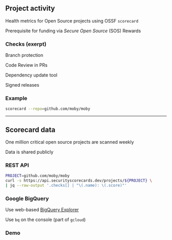 ## Project activity

Health metrics for Open Source projects using OSSF `scorecard` [](https://github.com/ossf/scorecard)

Prerequisite for funding via *Secure Open Source* (SOS) Rewards [](https://sos.dev/)

### Checks (exerpt) [](https://github.com/ossf/scorecard#scorecard-checks)

Branch protection

Code Review in PRs

Dependency update tool

Signed releases

### Example

```bash
scorecard --repo=github.com/moby/moby
```

---

## Scorecard data

One million critical open source projects are scanned weekly [](https://github.com/ossf/scorecard#public-data)

Data is shared publicly

### REST API

```bash
PROJECT=github.com/moby/moby
curl -s https://api.securityscorecards.dev/projects/${PROJECT} \
| jq --raw-output '.checks[] | "\(.name): \(.score)"'
```

### Google BigQuery

Use web-based [BigQuery Explorer](http://console.cloud.google.com/bigquery)

Use `bq` on the console (part of `gcloud`)

### Demo [<i class="fa fa-comment-code"></i>](https://github.com/nicholasdille/container-slides/blob/master/170_supply_chain_security/scorecard.demo "scorecard.demo")
